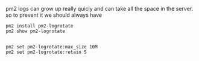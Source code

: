 pm2 logs can grow up really quicly and can take all the space in the server.
so to prevent it we should always have


    pm2 install pm2-logrotate
    pm2 show pm2-logrotate


    pm2 set pm2-logrotate:max_size 10M
    pm2 set pm2-logrotate:retain 5
